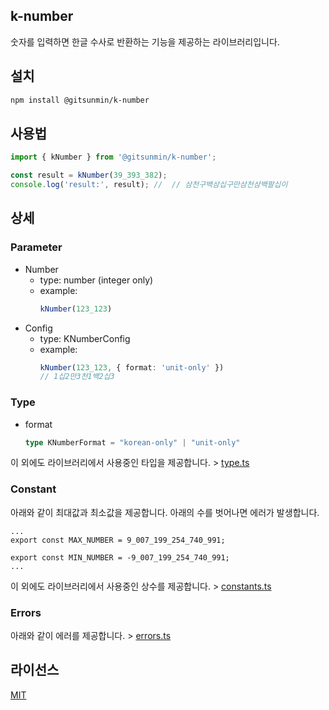 ## k-number

숫자를 입력하면 한글 수사로 반환하는 기능을 제공하는 라이브러리입니다.

## 설치

```bash
npm install @gitsunmin/k-number
```

## 사용법

```ts
import { kNumber } from '@gitsunmin/k-number';

const result = kNumber(39_393_382);
console.log('result:', result); //  // 삼천구백삼십구만삼천삼백팔십이
```

## 상세

### Parameter
- Number
  - type: number (integer only)
  - example:
    ```ts
    kNumber(123_123)
    ```
- Config
  - type: KNumberConfig 
  - example: 
    ```ts
    kNumber(123_123, { format: 'unit-only' })
    // 1십2만3천1백2십3
    ```

### Type

- format
  ```ts
  type KNumberFormat = "korean-only" | "unit-only"
  ```

이 외에도 라이브러리에서 사용중인 타입을 제공합니다. > [type.ts](https://github.com/gitsunmin/k-number/blob/master/src/types/index.ts)

### Constant
아래와 같이 최대값과 최소값을 제공합니다. 아래의 수를 벗어나면 에러가 발생합니다.
```
...
export const MAX_NUMBER = 9_007_199_254_740_991;

export const MIN_NUMBER = -9_007_199_254_740_991;
...
```
이 외에도 라이브러리에서 사용중인 상수를 제공합니다. > [constants.ts](https://github.com/gitsunmin/k-number/blob/master/src/constants/index.ts)

### Errors
아래와 같이 에러를 제공합니다. > [errors.ts](https://github.com/gitsunmin/k-number/blob/master/src/errors.ts)

## 라이선스

[MIT](./LICENSE)